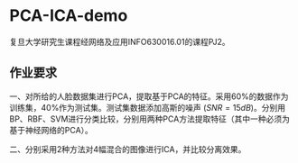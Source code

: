 # PCA-ICA-demo
复旦大学研究生课程经网络及应用INFO630016.01的课程PJ2。

## 作业要求

一、对所给的人脸数据集进行PCA，提取基于PCA的特征。采用60%的数据作为训练集，40%作为测试集。测试集数据添加高斯的噪声 $(SNR=15dB)$。分别用BP、RBF、SVM进行分类比较，分别用两种PCA方法提取特征（其中一种必须为基于神经网络的PCA）。

二、分别采用2种方法对4幅混合的图像进行ICA，并比较分离效果。
